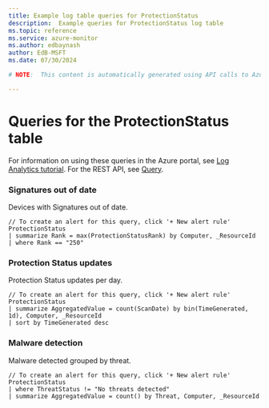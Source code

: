 ```yaml
---
title: Example log table queries for ProtectionStatus
description:  Example queries for ProtectionStatus log table
ms.topic: reference
ms.service: azure-monitor
ms.author: edbaynash
author: EdB-MSFT
ms.date: 07/30/2024

# NOTE:  This content is automatically generated using API calls to Azure. Any edits made on these files will be overwritten in the next run of the script. 

---
```


# Queries for the ProtectionStatus table

For information on using these queries in the Azure portal, see [Log Analytics tutorial](/azure/azure-monitor/logs/log-analytics-tutorial). For the REST API, see [Query](/rest/api/loganalytics/query).


### Signatures out of date  


Devices with Signatures out of date.  

```query
// To create an alert for this query, click '+ New alert rule'
ProtectionStatus
| summarize Rank = max(ProtectionStatusRank) by Computer, _ResourceId
| where Rank == "250"
```



### Protection Status updates  


Protection Status updates per day.  

```query
// To create an alert for this query, click '+ New alert rule'
ProtectionStatus
| summarize AggregatedValue = count(ScanDate) by bin(TimeGenerated, 1d), Computer, _ResourceId
| sort by TimeGenerated desc
```



### Malware detection  


Malware detected grouped by threat.  

```query
// To create an alert for this query, click '+ New alert rule'
ProtectionStatus
| where ThreatStatus != "No threats detected" 
| summarize AggregatedValue = count() by Threat, Computer, _ResourceId
```

